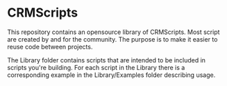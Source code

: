 # CRMScripts

This repository contains an opensource library of CRMScripts. Most script are created by and for the community. The purpose is to make it easier to reuse code between projects.

The Library folder contains scripts that are intended to be included in scripts you're building. For each script in the Library there is a corresponding example in the Library/Examples folder describing usage.


